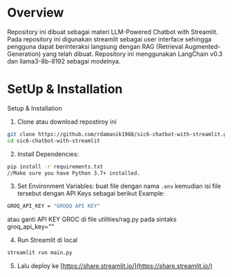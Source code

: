 # Overview
Repository ini dibuat sebagai materi LLM-Powered Chatbot with Streamlit. Pada repository ini digunakan streamlit sebagai user interface sehingga pengguna dapat berinteraksi langsung dengan RAG (Retrieval Augmented-Generation) yang telah dibuat. Repository ini menggunakan LangChain v0.3 dan llama3-8b-8192 sebagai modelnya.

# SetUp & Installation
Setup & Installation
1. Clone atau download repostiroy ini
```bash
git clone https://github.com/rdamanik1988/sic6-chatbot-with-streamlit.git
cd sic6-chatbot-with-streamlit
```
2. Install Dependencies:
```bash
pip install -r requirements.txt
//Make sure you have Python 3.7+ installed.
```
3. Set Environment Variables:
buat file dengan nama `.env` kemudian isi file tersebut dengan API Keys sebagai berikut
Example:
```bash
GROQ_API_KEY = "GROQQ API KEY"
```
atau ganti API KEY GROC di file utilities/rag.py pada sintaks
groq_api_key="<GANTI API KEY ANDA>"

4. Run Streamlit di local
```bash
streamlit run main.py
```
5. Lalu deploy ke [https://share.streamlit.io/](https://share.streamlit.io/)
